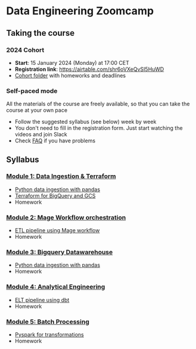 # Data Engineering Zoomcamp

## Taking the course

### 2024 Cohort

* **Start**: 15 January 2024 (Monday) at 17:00 CET
* **Registration link**: https://airtable.com/shr6oVXeQvSI5HuWD
* [Cohort folder](https://github.com/DataTalksClub/data-engineering-zoomcamp/tree/main/cohorts/2024) with homeworks and deadlines

### Self-paced mode

All the materials of the course are freely available, so that you
can take the course at your own pace

* Follow the suggested syllabus (see below) week by week
* You don't need to fill in the registration form. Just start watching the videos and join Slack
* Check [FAQ](https://docs.google.com/document/d/19bnYs80DwuUimHM65UV3sylsCn2j1vziPOwzBwQrebw/edit?usp=sharing) if you have problems


## Syllabus 

### [Module 1: Data Ingestion & Terraform](01_docker_terraform)
* [Python data ingestion with pandas](01_docker_terraform/1_docker_postgres/)
* [Terraform for BigQuery and GCS](01_docker_terraform/1_terraform_gcp)
* Homework

### [Module 2: Mage Workflow orchestration](02_workflow_orchestration)
* [ETL pipeline using Mage workflow](02_magic_zoomcamp)
* Homework

### [Module 3: Bigquery Datawarehouse](03_data_warehouse)
* [Python data ingestion with pandas](03_data_warehouse)
* Homework

### [Module 4: Analytical Engineering](04_analytics_engineering)
* [ELT pipeline using dbt](04_analytics_engineering)
* Homework

### [Module 5: Batch Processing](05_batch_processing)
* [Pyspark for transformations](05_batch_processing)
* Homework